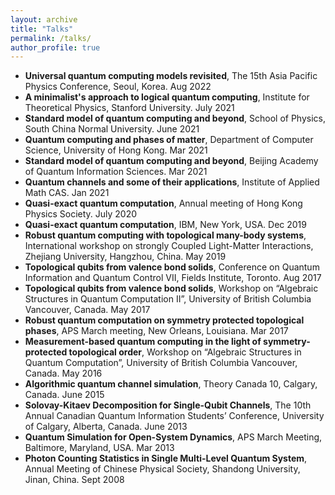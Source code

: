 ```yaml
---
layout: archive
title: "Talks"
permalink: /talks/
author_profile: true
---
```


* **Universal quantum computing models revisited**, The 15th Asia Pacific Physics Conference, Seoul, Korea. Aug 2022
* **A minimalist's approach to logical quantum computing**, Institute for Theoretical Physics, Stanford University. July 2021
* **Standard model of quantum computing and beyond**, School of Physics, South China Normal University. June 2021
* **Quantum computing and phases of matter**, Department of Computer Science, University of Hong Kong. Mar 2021
* **Standard model of quantum computing and beyond**, Beijing Academy of Quantum Information Sciences. Mar 2021
* **Quantum channels and some of their applications**, Institute of Applied Math CAS. Jan 2021
* **Quasi-exact quantum computation**, Annual meeting of Hong Kong Physics Society. July 2020
* **Quasi-exact quantum computation**, IBM, New York, USA. Dec 2019
* **Robust quantum computing with topological many-body systems**, International workshop on strongly Coupled Light-Matter Interactions, Zhejiang University, Hangzhou, China. May 2019
* **Topological qubits from valence bond solids**, Conference on Quantum Information and Quantum Control VII, Fields Institute, Toronto. Aug 2017
* **Topological qubits from valence bond solids**, Workshop on “Algebraic Structures in Quantum Computation II”, University of
British Columbia Vancouver, Canada. May 2017
* **Robust quantum computation on symmetry protected topological phases**, APS March meeting, New Orleans, Louisiana. Mar 2017
* **Measurement-based quantum computing in the light of symmetry-protected topological order**, Workshop on “Algebraic Structures in Quantum Computation”, University of British Columbia Vancouver, Canada. May 2016
* **Algorithmic quantum channel simulation**, Theory Canada 10, Calgary, Canada. June 2015
* **Solovay-Kitaev Decomposition for Single-Qubit Channels**, The 10th Annual Canadian Quantum Information Students’ Conference, University
of Calgary, Alberta, Canada. June 2013
* **Quantum Simulation for Open-System Dynamics**, APS March Meeting, Baltimore, Maryland, USA. Mar 2013
* **Photon Counting Statistics in Single Multi-Level Quantum System**, Annual Meeting of Chinese Physical Society, Shandong University, Jinan, China. Sept 2008
